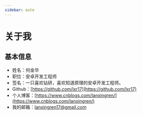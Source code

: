```yaml
---
sidebar: auto
---
```


# 关于我

## 基本信息

* 姓名：何金华
* 职位：安卓开发工程师
* 签名：一只喜欢钻研，喜欢知道原理的安卓开发工程师。
* Github：[https://github.com/lxr17](https://github.com/lxr17)
* 个人博客：[https://www.cnblogs.com/lanxingren/](https://www.cnblogs.com/lanxingren/)
* 我的邮箱：[lanxingren17@gmail.com](mailto:lanxingren17@gmail.com)